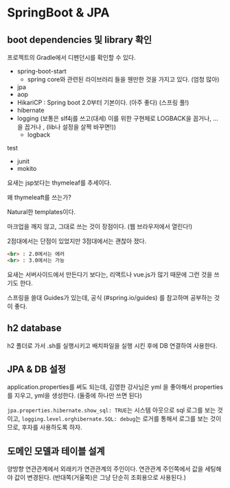 # SpringBoot & JPA

## boot dependencies 및 library 확인

프로젝트의 Gradle에서 디펜던시를 확인할 수 있다.

-   spring-boot-start
    -   spring core와 관련된 라이브러리 들을 웬만한 것을 가지고 있다. (엄청 많아)
-   jpa
-   aop
-   HikariCP : Spring boot 2.0부터 기본이다. (아주 좋다) (스프링 풀!)
-   hibernate
-   logging (보통은 slf4j를 쓰고(대세) 이를 위한 구현체로 LOGBACK을 꼽거나, ... 을 꼽거나 , (lib나 설정을 살짝 바꾸면!))
    -   logback



test

-   junit
-   mokito



요새는 jsp보다는 thymeleaf를 추세이다.

왜 thymeleaft를 쓰는가?

Natural한 templates이다.

마크업을 깨지 않고, 그대로 쓰는 것이 장점이다. (웹 브라우저에서 열린다!)

2점대에서는 단점이 있었지만 3점대에서는 괜찮아 졌다.

```html
<br> : 2.0에서는 에러
<br> : 3.0에서는 가능
```

요새는 서버사이드에서 만든다기 보다는, 리액트나 vue.js가 많기 때문에 그런 것을 쓰기도 한다.



스프링을 쓸대 Guides가 있는데, 공식 (#spring.io/guides) 를 참고하며 공부하는 것이 좋다.



## h2 database

h2 폴더로 가서 .sh를 실행시키고 배치파일을 실행 시킨 후에 DB 연결하여 사용한다.



## JPA & DB 설정

application.properties를 써도 되는데, 김영한 강사님은 yml 을 좋아해서 properties를 지우고, yml을 생성한다. (둘중에 하나만 쓰면 된다)

`jpa.properties.hibernate.show_sql: TRUE`는 시스템 아웃으로 sql 로그를 보는 것이고,
`logging.level.orghibernate.SQL: debug`는 로거를 통해서 로그를 보는 것이므로, 후자를 사용하도록 하자.



## 도메인 모델과 테이블 설계

양방향 연관관계에서 외래키가 연관관계의 주인이다.
연관관계 주인쪽에서 값을 세팅해야 값이 변경된다. (반대쪽(거울쪽)은 그냥 단순히 조회용으로 사용된다.)